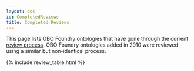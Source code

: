 ```yaml
---
layout: doc
id: CompletedReviews
title: Completed Reviews
---
```


This page lists OBO Foundry ontologies that have gone through the current [review process](http://obofoundry.org/docs/ReviewProcessGuidelines). OBO Foundry ontologies added in 2010 were reviewed using a similar but non-identical process.

<style type="text/css">
  .tg  {border-collapse:collapse;border-spacing:0;border-color:#ccc;}
  .tg td{font-family:Arial, sans-serif;font-size:14px;padding:10px 5px;border-style:solid;border-width:1px;overflow:hidden;word-break:normal;border-color:#ccc;color:#333;background-color:#fff;}
  .tg th{font-family:Arial, sans-serif;font-size:14px;font-weight:normal;padding:10px 5px;border-style:solid;border-width:1px;overflow:hidden;word-break:normal;border-color:#ccc;color:#333;background-color:#f0f0f0;}
  .tg .tg-yp4a{border-color:#333333;vertical-align:top}
  .tg .tg-lbaf{font-weight:bold;border-color:#333333;vertical-align:top}
</style>

{% include review_table.html %}

